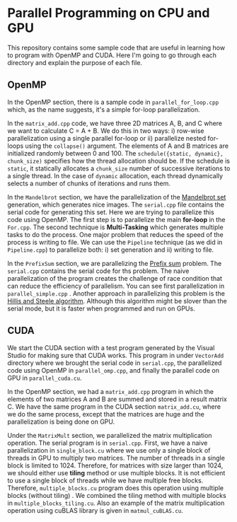 # Parallel Programming on CPU and GPU

This repository contains some sample code that are useful in learning how to program with OpenMP and CUDA. Here I'm
going to go through each directory and explain the purpose of each file.

## OpenMP

In the OpenMP section, there is a sample code in `parallel_for_loop.cpp` which, as the name suggests, it's a simple
for-loop parallelization.

In the `matrix_add.cpp` code, we have three 2D matrices A, B, and C where we want to calculate C = A + B. We do this in
two ways: i) row-wise parallelization using a single parallel for-loop or ii) parallelize nested for-loops using the
`collapse()` argument. The elements of A and B matrices are initialized randomly between 0 and 100. The
`schedule({static, dynamic}, chunk_size)`
specifies how the thread allocation should be. If the schedule is `static`, it statically allocates a `chunk_size`
number of
successive iterations to a single thread. In the case of `dynamic` allocation, each thread dynamically selects a number
of chunks
of iterations and runs them.

In the `Mandelbrot` section, we have the parallelization of
the [Mandelbrot set](https://en.wikipedia.org/wiki/Mandelbrot_set) generation, which generates nice images.
The `serial.cpp` file contains the serial code for generating this set. Here we are trying to parallelize this code
using OpenMP. The first step is to parallelize the main **for-loop** in the `For.cpp`. The second technique is
**Multi-Tasking** which generates multiple tasks to do the process.
One major problem that reduces the speed of the process is writing to file. We can
use the `Pipeline` technique (as we did in `Pipeline.cpp`) to parallelize both: i) set generation and ii) writing to
file.

In the `PrefixSum` section, we are parallelizing
the [Prefix sum](https://en.wikipedia.org/wiki/Prefix_sum#:~:text=In%20computer%20science%2C%20the%20prefix,1) problem.
The `serial.cpp` contains the serial code for ths problem. The naive parallelization of the program creates the
challenge of
race condition that can reduce the efficiency of parallelism. You can see first parallelization in `parallel_simple.cpp`
. Another
approach in parallelizing this problem is
the [Hillis and Steele algorithm](https://www.geeksforgeeks.org/hillis-steele-scan-parallel-prefix-scan-algorithm/).
Although this algorithm might be slover than the serial mode, but it is faster when programmed and run on GPUs.

## CUDA

We start the CUDA section with a test program generated by the Visual Studio for making sure that CUDA works. This
program in under `VectorAdd` directory where we brought the serial code in `serial.cpp`, the parallelized code using
OpenMP
in `parallel_omp.cpp`, and finally the parallel code on GPU in `parallel_cuda.cu`.

In the OpenMP section, we had a `matrix_add.cpp` program in which the elements of two matrices A and B are summed and
stored
in a result matrix C. We have the same program in the CUDA section `matrix_add.cu`, where we do the same process, except
that the matrices are
huge and the parallelization is being done on GPU.

Under the `MatrixMult` section, we parallelized the matrix multiplication operation. The serial program is
in `serial.cpp`.
First, we have a naive parallelization in `single_block.cu` where we use only a single block of threads in GPU to
multiply
two matrices. The number of threads in a single block is limited to 1024. Therefore, for matrices with size larger than
1024,
we should either use **tiling** method or use multiple blocks. It is not efficient to use a single block of threads
while we have
multiple free blocks. Therefore, `multiple_blocks.cu` program does this operation using multiple blocks (without tiling)
. We combined the tiling method with multiple blocks in `multiple_blocks_tiling.cu`.
Also an example of the matrix multiplication operation using cuBLAS library is given in `matmul_cuBLAS.cu`.

